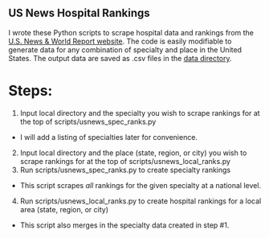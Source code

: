 ## US News Hospital Rankings

I wrote these Python scripts to scrape hospital data and rankings from the [U.S. News & World Report website](https://health.usnews.com/best-hospitals). The code is easily modifiable to generate data for any combination of specialty and place in the United States. The output data are saved as .csv files in the [data directory](https://github.com/amandakreider/US-News-Hospital-Rankings/tree/main/data).

# Steps:

1. Input local directory and the specialty you wish to scrape rankings for at the top of scripts/usnews_spec_ranks.py
  - I will add a listing of specialties later for convenience.
2. Input local directory and the place (state, region, or city) you wish to scrape rankings for at the top of scripts/usnews_local_ranks.py
3. Run scripts/usnews_spec_ranks.py to create specialty rankings 
  - This script scrapes *all* rankings for the given specialty at a national level.
4. Run scripts/usnews_local_ranks.py to create hospital rankings for a local area (state, region, or city)
  - This script also merges in the specialty data created in step #1.


